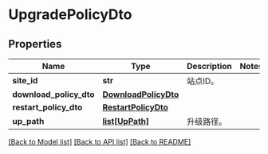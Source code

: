 # UpgradePolicyDto

## Properties
Name | Type | Description | Notes
------------ | ------------- | ------------- | -------------
**site_id** | **str** | 站点ID。 | 
**download_policy_dto** | [**DownloadPolicyDto**](DownloadPolicyDto.md) |  | 
**restart_policy_dto** | [**RestartPolicyDto**](RestartPolicyDto.md) |  | 
**up_path** | [**list[UpPath]**](UpPath.md) | 升级路径。 | 

[[Back to Model list]](../README.md#documentation-for-models) [[Back to API list]](../README.md#documentation-for-api-endpoints) [[Back to README]](../README.md)


